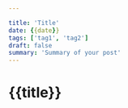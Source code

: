 ```yaml
---

title: 'Title'
date: {{date}}
tags: ['tag1', 'tag2']
draft: false
summary: 'Summary of your post'
---
```


  

# {{title}}